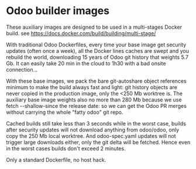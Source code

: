 # Odoo builder images

These auxiliary images are designed to be used in a multi-stages Docker build.
see https://docs.docker.com/build/building/multi-stage/

With traditional Odoo Dockerfiles, every time your base image get security updates (often once a week), all the Docker lines caches are swept and you rebuild the world, downloading 15 years of Odoo git history that weights 5.7 Gb. It can easily take 20 min in the cloud to 1h30 with a bad onsite connection...

With these base images, we pack the bare git-autoshare object references minimum to make the build always fast and light: git history objects are never copied in the production image, only the <250 Mb worktree is. The auxiliary base image weights also no more than 280 Mb because we use fetch --shallow-since the release date: so we can get the Odoo PR merges without carrying the whole "fatty odoo" git repo.

Cached builds still take less than 3 seconds while in the worst case, builds after security updates will not download anything from odoo/odoo, only copy the 250 Mb local worktree. And odoo-spec.yaml updates will not trigger large downloads either, only the git delta will be fetched. Hence even in the worst cases builds don't exceed 2 minutes.

Only a standard Dockerfile, no host hack.
